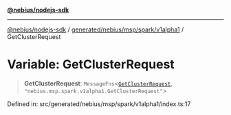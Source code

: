[**@nebius/nodejs-sdk**](../../../../../../README.md)

***

[@nebius/nodejs-sdk](../../../../../../README.md) / [generated/nebius/msp/spark/v1alpha1](../README.md) / GetClusterRequest

# Variable: GetClusterRequest

> **GetClusterRequest**: `MessageFns`\<[`GetClusterRequest`](../interfaces/GetClusterRequest.md), `"nebius.msp.spark.v1alpha1.GetClusterRequest"`\>

Defined in: src/generated/nebius/msp/spark/v1alpha1/index.ts:17

